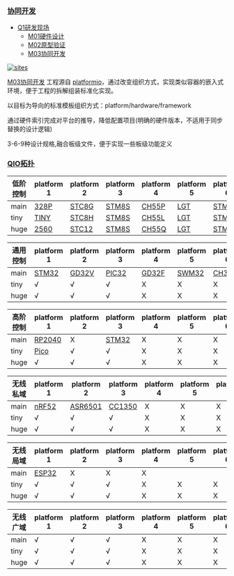 ﻿### [协同开发](https://github.com/OS-Q)

* [Q1研发现场](https://github.com/OS-Q/Q1)
    * [M01硬件设计](https://github.com/OS-Q/M01)
    * [M02原型验证](https://github.com/OS-Q/M02)
    * [M03协同开发](https://github.com/OS-Q/M03)

[![sites](http://182.61.61.133/link/resources/OSQ.png)](http://www.OS-Q.com)

[M03协同开发](https://github.com/OS-Q/M03) 工程源自 [platformio](https://github.com/platformio/platformio-core)，通过改变组织方式，实现类似容器的嵌入式环境，便于工程的拆解组装标准化实现。

以目标为导向的标准模板组织方式：platform/hardware/framework

通过硬件索引完成对平台的推导，降低配置项目(明确的硬件版本，不适用于同步替换的设计逻辑)

3-6-9种设计规格,融合板级文件，便于实现一些板级功能定义

### [QIO拓扑](https://github.com/M03)

| 低阶控制 | platform 1 | platform 2 | platform 3 | platform 4 | platform 5 | platform 6 |
| ------- | ------- | ------- | ------- | ------- | ------- | ------- |
| main | [328P](https://github.com/OS-Q/P111) | [STC8G](https://github.com/OS-Q/P121) | [STM8S](https://github.com/OS-Q/P131) | [CH55P](https://github.com/OS-Q/P141) | [LGT](https://github.com/OS-Q/P151) | [STM8L](https://github.com/OS-Q/P161) |
| tiny | [TINY](https://github.com/OS-Q/P112) | [STC8H](https://github.com/OS-Q/P122) | [STM8S](https://github.com/OS-Q/P132) | [CH55L](https://github.com/OS-Q/P142) | [LGT](https://github.com/OS-Q/P152) | [STM8L](https://github.com/OS-Q/P162) |
| huge | [2560](https://github.com/OS-Q/P113) | [STC12](https://github.com/OS-Q/P123) | [STM8S](https://github.com/OS-Q/P133) | [CH55Q](https://github.com/OS-Q/P143) | [LGT](https://github.com/OS-Q/P153) | [STM8L](https://github.com/OS-Q/P163) |


| 通用控制 | platform 1 | platform 2 | platform 3 | platform 4 | platform 5 | platform 6 |
| ------- | ------- | ------- | ------- | ------- | ------- | ------- |
| main | [STM32](https://github.com/OS-Q/P211) | [GD32V](https://github.com/OS-Q/P221) | [PIC32](https://github.com/OS-Q/P231) | [GD32F](https://github.com/OS-Q/P211) | [SWM32](https://github.com/OS-Q/P221) | [CH32F](https://github.com/OS-Q/P231) |
| tiny |     √   |    √    |    √    |    X    |    X    |    X    |    X    |    X    |    X    |
| huge |     √   |    √    |    √    |    X    |    X    |    X    |    X    |    X    |    X    |

| 高阶控制 | platform 1 | platform 2 | platform 3 | platform 4 | platform 5 | platform 6 |
| ------- | ------- | ------- | ------- | ------- | ------- | ------- |
| main | [RP2040](https://github.com/OS-Q/P311) | X | [STM32](https://github.com/OS-Q/P331) |    X    |    X    |    X    |
| tiny | [Pico](https://github.com/OS-Q/P312)  |    √    |    √    |    X    |     X   |    X    |
| huge |     √   |    √    |    √    |    X    |     X   |    X    |

| 无线私域 | platform 1 | platform 2 | platform 3 | platform 4 | platform 5 | platform 6 |
| ------- | ------- | ------- | ------- | ------- | ------- | ------- |
| main | [nRF52](https://github.com/OS-Q/P411) | [ASR6501](https://github.com/OS-Q/P421) | [CC1350](https://github.com/OS-Q/P431) |    X    |    X    |    X    |
| tiny |     √   |    √    |    √    |    X    |     X   |    X    |
| huge |     √   |    √    |    √    |    X    |     X   |    X    |

| 无线局域 | platform 1 | platform 2 | platform 3 | platform 4 | platform 5 | platform 6 |
| ------- | ------- | ------- | ------- | ------- | ------- | ------- |
| main | [ESP32](https://github.com/OS-Q/P511) |    X    |    X    |    X    |
| tiny |    √    |    √    |    √    |    X    |     X   |    X    |
| huge |    √    |    √    |    √    |    X    |     X   |    X    |

| 无线广域 | platform 1 | platform 2 | platform 3 | platform 4 | platform 5 | platform 6 |
| ------- | ------- | ------- | ------- | ------- | ------- | ------- |
| main |    √    |    √    |    √    |    X    |     X   |    X    |
| tiny |    √    |    √    |    √    |    X    |     X   |    X    |
| huge |    √    |    √    |    √    |    X    |     X   |    X    |

